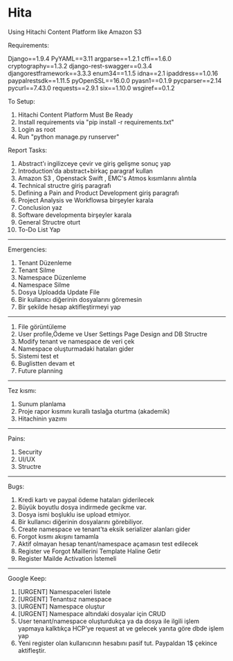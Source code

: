 # Hita
Using Hitachi Content Platform like Amazon S3

Requirements:

Django==1.9.4
PyYAML==3.11
argparse==1.2.1
cffi==1.6.0
cryptography==1.3.2
django-rest-swagger==0.3.4
djangorestframework==3.3.3
enum34==1.1.5
idna==2.1
ipaddress==1.0.16
paypalrestsdk==1.11.5
pyOpenSSL==16.0.0
pyasn1==0.1.9
pycparser==2.14
pycurl==7.43.0
requests==2.9.1
six==1.10.0
wsgiref==0.1.2

To Setup:

 1. Hitachi Content Platform Must Be Ready
 2. Install requirements via "pip install -r requirements.txt"
 3. Login as root
 4. Run "python manage.py runserver"

Report Tasks:

 1. Abstract'ı ingilizceye çevir ve giriş gelişme sonuç yap
 2. Introduction'da abstract+birkaç paragraf kullan
 3. Amazon S3 , Openstack Swift , EMC's Atmos kısımlarını alıntıla
 4. Technical structre giriş paragrafı
 5. Defining a Pain and Product Development giriş paragrafı
 6. Project Analysis ve Workflowsa birşeyler karala
 7. Conclusion yaz
 8. Software developmenta birşeyler karala
 9. General Structre oturt
 10. To-Do List Yap
-------------------------------------------------------------------

Emergencies:

 1. Tenant Düzenleme
 2. Tenant Silme
 3. Namespace Düzenleme
 4. Namespace Silme
 6. Dosya Uploadda Update File
 7. Bir kullanıcı diğerinin dosyalarını göremesin
 8. Bir şekilde hesap aktifleştirmeyi yap

-------------------------------------------------------------------

 1. File görüntüleme
 2. User profile,Ödeme ve User Settings Page Design and DB Structre
 3. Modify tenant ve namespace de veri çek
 4. Namespace oluşturmadaki hataları gider
 5. Sistemi test et
 6. Buglistten devam et
 7. Future planning

-------------------------------------------------------------------

Tez kısmı:

 1. Sunum planlama
 2. Proje rapor kısmını kurallı taslağa oturtma (akademik)
 3. Hitachinin yazımı

-------------------------------------------------------------------

Pains:

 1. Security
 2. UI/UX
 3. Structre

-------------------------------------------------------------------

Bugs:

 1. Kredi kartı ve paypal ödeme hataları giderilecek
 2. Büyük boyutlu dosya indirmede gecikme var.
 3. Dosya ismi boşluklu ise upload etmiyor.
 4. Bir kullanıcı diğerinin dosyalarını görebiliyor.
 5. Create namespace ve tenant'ta eksik serializer alanları gider
 6. Forgot kısmı akışını tamamla
 7. Aktif olmayan hesap tenant/namespace açamasın test edilecek
 8. Register ve Forgot Maillerini Template Haline Getir
 9. Register Mailde Activation İstemeli

-------------------------------------------------------------------

Google Keep:

1. [URGENT] Namespaceleri listele
2. [URGENT] Tenantsız namespace
3. [URGENT] Namespace oluştur
5. [URGENT] Namespace altındaki dosyalar için CRUD
6. User tenant/namespace oluşturdukça ya da dosya ile ilgili işlem yapmaya kalktıkça HCP'ye request at ve gelecek yanıta göre dbde işlem yap
7. Yeni register olan kullanıcının hesabını pasif tut. Paypaldan 1$ çekince aktifleştir.